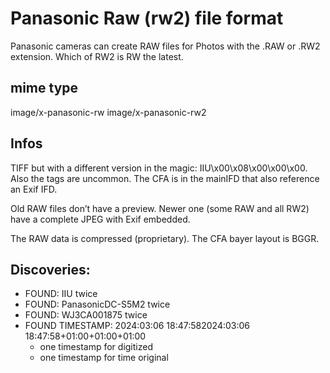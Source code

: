 # Panasonic Raw (rw2) file format

Panasonic cameras can create RAW files for Photos with the .RAW or .RW2 extension. Which of RW2 is RW the latest.

## mime type

image/x-panasonic-rw
image/x-panasonic-rw2

## Infos

TIFF but with a different version in the magic: IIU\x00\x08\x00\x00\x00. Also the tags are uncommon. The CFA is in the mainIFD that also reference an Exif IFD.

Old RAW files don’t have a preview. Newer one (some RAW and all RW2) have a complete JPEG with Exif embedded.

The RAW data is compressed (proprietary). The CFA bayer layout is BGGR.

## Discoveries:
- FOUND: IIU twice 
- FOUND: Panasonic DC-S5M2 twice
- FOUND: WJ3CA001875 twice
- FOUND TIMESTAMP: 2024:03:06 18:47:58 2024:03:06 18:47:58 +01:00  +01:00  +01:00
    - one timestamp for digitized 
    - one timestamp for time original